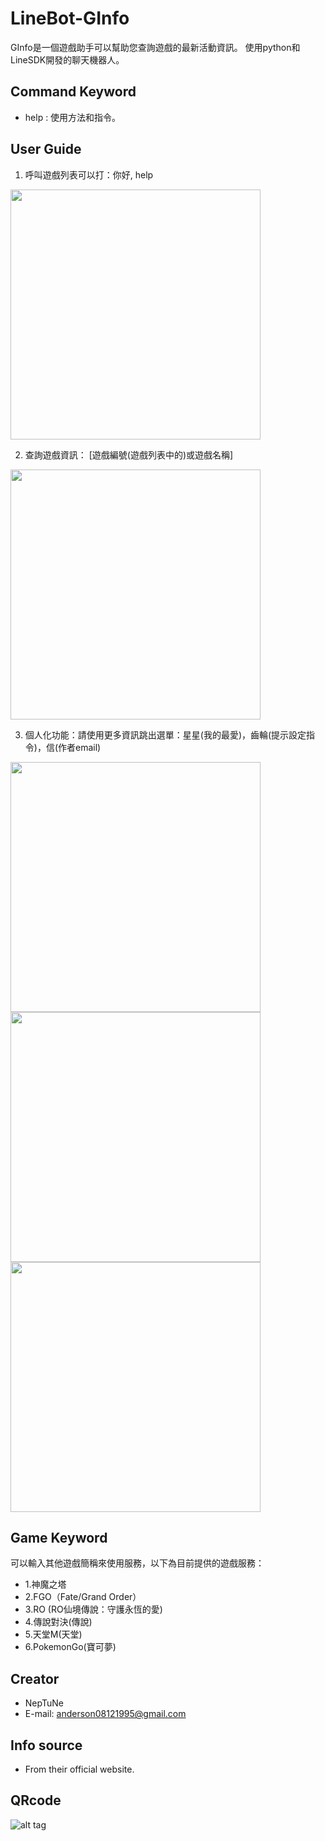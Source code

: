 # LineBot-GInfo

GInfo是一個遊戲助手可以幫助您查詢遊戲的最新活動資訊。
使用python和LineSDK開發的聊天機器人。

## Command Keyword

* help : 使用方法和指令。

## User Guide

1. 呼叫遊戲列表可以打：你好, help

<img src='https://i.imgur.com/HQ7krkq.png' width='400'>

2. 查詢遊戲資訊： [遊戲編號(遊戲列表中的)或遊戲名稱]

<img src='https://i.imgur.com/2qHaFm2.png' width='400'>

3. 個人化功能：請使用更多資訊跳出選單：星星(我的最愛)，齒輪(提示設定指令)，信(作者email)

<img src='https://i.imgur.com/iBFsxgW.png' width='400'>
<img src='https://i.imgur.com/jWEyOwO.png' width='400'>
<img src='https://i.imgur.com/hTwFL8m.png' width='400'>

## Game Keyword

可以輸入其他遊戲簡稱來使用服務，以下為目前提供的遊戲服務：

* 1.神魔之塔
* 2.FGO（Fate/Grand Order）
* 3.RO (RO仙境傳說：守護永恆的愛)
* 4.傳說對決(傳說)
* 5.天堂M(天堂)
* 6.PokemonGo(寶可夢)

## Creator

* NepTuNe
* E-mail: anderson08121995@gmail.com

## Info source

* From their official website.

## QRcode
![alt tag](https://i.imgur.com/PvEN6HS.png)